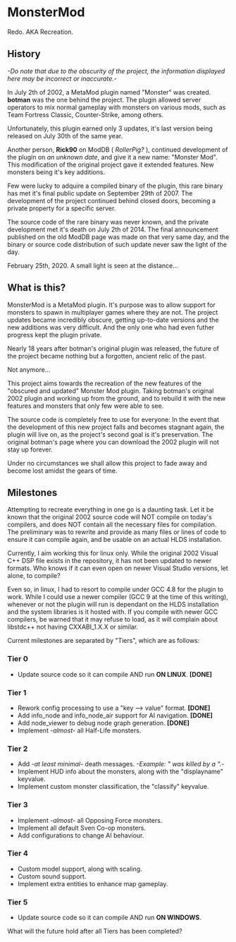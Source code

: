 # MonsterMod

Redo. AKA Recreation.

## History

*-Do note that due to the obscurity of the project, the information displayed here may be incorrect or inaccurate.-*

In July 2th of 2002, a MetaMod plugin named "Monster" was created. **botman** was the one behind the project. The plugin allowed server operators to mix normal gameplay with monsters on various mods, such as Team Fortress Classic, Counter-Strike, among others.

Unfortunately, this plugin earned only 3 updates, it's last version being released on July 30th of the same year.

Another person, **Rick90** on ModDB ( *RollerPig?* ), continued development of the plugin on *an unknown date*, and give it a new name: "Monster Mod". This modification of the original project gave it extended features. New monsters being it's key additions.

Few were lucky to adquire a compiled binary of the plugin, this rare binary has met it's final public update on September 29th of 2007. The development of the project continued behind closed doors, becoming a private property for a specific server.

The source code of the rare binary was never known, and the private development met it's death on July 2th of 2014. The final announcement published on the old ModDB page was made on that very same day, and the binary or source code distribution of such update never saw the light of the day.

February 25th, 2020.
A small light is seen at the distance...

## What is this?

MonsterMod is a MetaMod plugin. It's purpose was to allow support for monsters to spawn in multiplayer games where they are not. The project updates became incredibly obscure, getting up-to-date versions and the new additions was very difficult. And the only one who had even futher progress kept the plugin private.

Nearly 18 years after botman's original plugin was released, the future of the project became nothing but a forgotten, ancient relic of the past.

Not anymore...

This project aims towards the recreation of the new features of the "obscured and updated" Monster Mod plugin. Taking botman's original 2002 plugin and working up from the ground, and to rebuild it with the new features and monsters that only few were able to see.

The source code is completely free to use for everyone: In the event that the development of this new project falls and becomes stagnant again, the plugin will live on, as the project's second goal is it's preservation. The original botman's page where you can download the 2002 plugin will not stay up forever.

Under no circumstances we shall allow this project to fade away and become lost amidst the gears of time.

## Milestones

Attempting to recreate everything in one go is a daunting task.
Let it be known that the original 2002 source code will NOT compile on today's compilers, and does NOT contain all the necessary files for compilation. The preliminary was to rewrite and provide as many files or lines of code to ensure it can compile again, and be usable on an actual HLDS installation.

Currently, I aim working this for linux only. While the original 2002 Visual C++ DSP file exists in the repository, it has not been updated to newer formats. Who knows if it can even open on newer Visual Studio versions, let alone, to compile?

Even so, in linux, I had to resort to compile under GCC 4.8 for the plugin to work. While I could use a newer compiler (GCC 9 at the time of this writing), whenever or not the plugin will run is dependant on the HLDS installation and the system libraries is it hosted with. If you compile with newer GCC compilers, be warned that it may refuse to load, as it will complain about libstdc++ not having CXXABI_1.X.X or similar.

Current milestones are separated by "Tiers", which are as follows:

### Tier 0

- Update source code so it can compile AND run **ON LINUX**. **[DONE]**

### Tier 1

- Rework config processing to use a "key --> value" format. **[DONE]**
- Add info_node and info_node_air support for AI navigation. **[DONE]**
- Add node_viewer to debug node graph generation. **[DONE]**
- Implement *-almost-* all Half-Life monsters.

### Tier 2

- Add *-at least minimal-* death messages. *-Example: "<player> was killed by a <monster>".-*
- Implement HUD info about the monsters, along with the "displayname" keyvalue.
- Implement custom monster classification, the "classify" keyvalue.

### Tier 3

- Implement *-almost-* all Opposing Force monsters.
- Implement all default Sven Co-op monsters.
- Add configurations to change AI behaviour.

### Tier 4

- Custom model support, along with scaling.
- Custom sound support.
- Implement extra entities to enhance map gameplay.

### Tier 5

- Update source code so it can compile AND run **ON WINDOWS**.


What will the future hold after all Tiers has been completed?